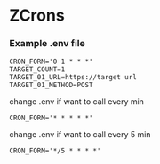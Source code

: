 # ZCrons


### Example .env file
```
CRON_FORM='0 1 * * *'
TARGET_COUNT=1
TARGET_01_URL=https://target url
TARGET_01_METHOD=POST
```

change .env if want to call every min
```
CRON_FORM='* * * * *'
```

change .env if want to call every 5 min
```
CRON_FORM='*/5 * * * *'
```